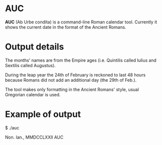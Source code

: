 # AUC
**AUC** (Ab Urbe condita) is a command-line Roman calendar tool. Currently it shows the current date in the format of the Ancient Romans. 

# Output details
The months' names are from the Empire ages (i.e. Quintilis called Iulius and Sextilis called Augustus). 

During the leap year the 24th of February is reckoned to last 48 hours because Romans did not add an additional day (the 29th of Feb.).

The tool makes only formatting in the Ancient Romans' style, usual Gregorian calendar is used.

# Example of output
  $ ./auc

  Non. Ian., MMDCCLXXII AUC

